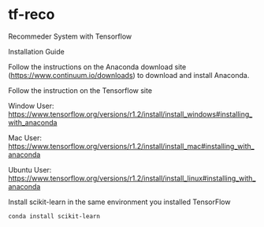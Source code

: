 # tf-reco
Recommeder System with Tensorflow

Installation Guide

Follow the instructions on the Anaconda download site (https://www.continuum.io/downloads) to download and install Anaconda.

Follow the instruction on the Tensorflow site

Window User: https://www.tensorflow.org/versions/r1.2/install/install_windows#installing_with_anaconda

Mac User: https://www.tensorflow.org/versions/r1.2/install/install_mac#installing_with_anaconda

Ubuntu User: https://www.tensorflow.org/versions/r1.2/install/install_linux#installing_with_anaconda

Install scikit-learn in the same environment you installed TensorFlow

```
conda install scikit-learn
```
